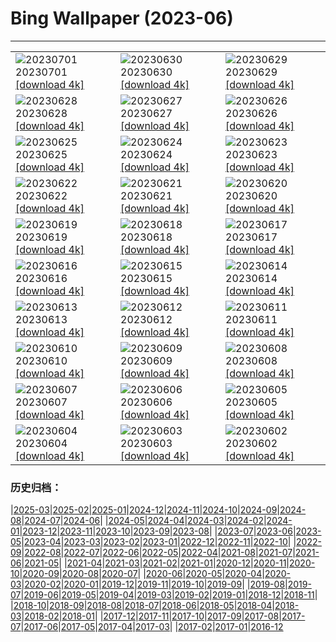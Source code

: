 # Bing Wallpaper (2023-06)
**************

<table><tr><td><img class="wallpaper" src="https://www.bing.com/th?id=OHR.RomeView_ZH-CN5882212305_1920x1080.jpg" alt="20230701"> 20230701 <a href="https://www.bing.com/th?id=OHR.RomeView_ZH-CN5882212305_UHD.jpg">[download 4k]</a></td><td><img class="wallpaper" src="https://www.bing.com/th?id=OHR.ClamBears_ZH-CN5686721500_1920x1080.jpg" alt="20230630"> 20230630 <a href="https://www.bing.com/th?id=OHR.ClamBears_ZH-CN5686721500_UHD.jpg">[download 4k]</a></td><td><img class="wallpaper" src="https://www.bing.com/th?id=OHR.BanyakIslands_ZH-CN6620304821_1920x1080.jpg" alt="20230629"> 20230629 <a href="https://www.bing.com/th?id=OHR.BanyakIslands_ZH-CN6620304821_UHD.jpg">[download 4k]</a></td></tr><tr><td><img class="wallpaper" src="https://www.bing.com/th?id=OHR.ItalyCinqueTerre_ZH-CN6495965228_1920x1080.jpg" alt="20230628"> 20230628 <a href="https://www.bing.com/th?id=OHR.ItalyCinqueTerre_ZH-CN6495965228_UHD.jpg">[download 4k]</a></td><td><img class="wallpaper" src="https://www.bing.com/th?id=OHR.SedonaSunset_ZH-CN6289462383_1920x1080.jpg" alt="20230627"> 20230627 <a href="https://www.bing.com/th?id=OHR.SedonaSunset_ZH-CN6289462383_UHD.jpg">[download 4k]</a></td><td><img class="wallpaper" src="https://www.bing.com/th?id=OHR.VillandryGarden_ZH-CN6140359139_1920x1080.jpg" alt="20230626"> 20230626 <a href="https://www.bing.com/th?id=OHR.VillandryGarden_ZH-CN6140359139_UHD.jpg">[download 4k]</a></td></tr><tr><td><img class="wallpaper" src="https://www.bing.com/th?id=OHR.PetraTreasury_ZH-CN6007151900_1920x1080.jpg" alt="20230625"> 20230625 <a href="https://www.bing.com/th?id=OHR.PetraTreasury_ZH-CN6007151900_UHD.jpg">[download 4k]</a></td><td><img class="wallpaper" src="https://www.bing.com/th?id=OHR.NhaTrang_ZH-CN5834700560_1920x1080.jpg" alt="20230624"> 20230624 <a href="https://www.bing.com/th?id=OHR.NhaTrang_ZH-CN5834700560_UHD.jpg">[download 4k]</a></td><td><img class="wallpaper" src="https://www.bing.com/th?id=OHR.PollinatorMonarch_ZH-CN5556988827_1920x1080.jpg" alt="20230623"> 20230623 <a href="https://www.bing.com/th?id=OHR.PollinatorMonarch_ZH-CN5556988827_UHD.jpg">[download 4k]</a></td></tr><tr><td><img class="wallpaper" src="https://www.bing.com/th?id=OHR.DragonBoatFestival2023_ZH-CN5255671687_1920x1080.jpg" alt="20230622"> 20230622 <a href="https://www.bing.com/th?id=OHR.DragonBoatFestival2023_ZH-CN5255671687_UHD.jpg">[download 4k]</a></td><td><img class="wallpaper" src="https://www.bing.com/th?id=OHR.SummerSolstice2023_ZH-CN5038619036_1920x1080.jpg" alt="20230621"> 20230621 <a href="https://www.bing.com/th?id=OHR.SummerSolstice2023_ZH-CN5038619036_UHD.jpg">[download 4k]</a></td><td><img class="wallpaper" src="https://www.bing.com/th?id=OHR.EagleTree_ZH-CN7775102951_1920x1080.jpg" alt="20230620"> 20230620 <a href="https://www.bing.com/th?id=OHR.EagleTree_ZH-CN7775102951_UHD.jpg">[download 4k]</a></td></tr><tr><td><img class="wallpaper" src="https://www.bing.com/th?id=OHR.Fawn_ZH-CN2172152960_1920x1080.jpg" alt="20230619"> 20230619 <a href="https://www.bing.com/th?id=OHR.Fawn_ZH-CN2172152960_UHD.jpg">[download 4k]</a></td><td><img class="wallpaper" src="https://www.bing.com/th?id=OHR.TernFather_ZH-CN1860589914_1920x1080.jpg" alt="20230618"> 20230618 <a href="https://www.bing.com/th?id=OHR.TernFather_ZH-CN1860589914_UHD.jpg">[download 4k]</a></td><td><img class="wallpaper" src="https://www.bing.com/th?id=OHR.SurfSanDiego_ZH-CN1485510748_1920x1080.jpg" alt="20230617"> 20230617 <a href="https://www.bing.com/th?id=OHR.SurfSanDiego_ZH-CN1485510748_UHD.jpg">[download 4k]</a></td></tr><tr><td><img class="wallpaper" src="https://www.bing.com/th?id=OHR.HawksbillTurtle_ZH-CN0562063994_1920x1080.jpg" alt="20230616"> 20230616 <a href="https://www.bing.com/th?id=OHR.HawksbillTurtle_ZH-CN0562063994_UHD.jpg">[download 4k]</a></td><td><img class="wallpaper" src="https://www.bing.com/th?id=OHR.SmokyFireflies_ZH-CN3840923626_1920x1080.jpg" alt="20230615"> 20230615 <a href="https://www.bing.com/th?id=OHR.SmokyFireflies_ZH-CN3840923626_UHD.jpg">[download 4k]</a></td><td><img class="wallpaper" src="https://www.bing.com/th?id=OHR.PassauSunsetJune_ZH-CN7563956674_1920x1080.jpg" alt="20230614"> 20230614 <a href="https://www.bing.com/th?id=OHR.PassauSunsetJune_ZH-CN7563956674_UHD.jpg">[download 4k]</a></td></tr><tr><td><img class="wallpaper" src="https://www.bing.com/th?id=OHR.OkefenokeeSwamp_ZH-CN3640203783_1920x1080.jpg" alt="20230613"> 20230613 <a href="https://www.bing.com/th?id=OHR.OkefenokeeSwamp_ZH-CN3640203783_UHD.jpg">[download 4k]</a></td><td><img class="wallpaper" src="https://www.bing.com/th?id=OHR.BigBendAnniv_ZH-CN3445097868_1920x1080.jpg" alt="20230612"> 20230612 <a href="https://www.bing.com/th?id=OHR.BigBendAnniv_ZH-CN3445097868_UHD.jpg">[download 4k]</a></td><td><img class="wallpaper" src="https://www.bing.com/th?id=OHR.GoliathHeron_ZH-CN2413747227_1920x1080.jpg" alt="20230611"> 20230611 <a href="https://www.bing.com/th?id=OHR.GoliathHeron_ZH-CN2413747227_UHD.jpg">[download 4k]</a></td></tr><tr><td><img class="wallpaper" src="https://www.bing.com/th?id=OHR.PortugalDay_ZH-CN2939429166_1920x1080.jpg" alt="20230610"> 20230610 <a href="https://www.bing.com/th?id=OHR.PortugalDay_ZH-CN2939429166_UHD.jpg">[download 4k]</a></td><td><img class="wallpaper" src="https://www.bing.com/th?id=OHR.BalloonsTurkey_ZH-CN2791109350_1920x1080.jpg" alt="20230609"> 20230609 <a href="https://www.bing.com/th?id=OHR.BalloonsTurkey_ZH-CN2791109350_UHD.jpg">[download 4k]</a></td><td><img class="wallpaper" src="https://www.bing.com/th?id=OHR.PlayfulHumpback_ZH-CN2241016258_1920x1080.jpg" alt="20230608"> 20230608 <a href="https://www.bing.com/th?id=OHR.PlayfulHumpback_ZH-CN2241016258_UHD.jpg">[download 4k]</a></td></tr><tr><td><img class="wallpaper" src="https://www.bing.com/th?id=OHR.ChacoCulture_ZH-CN2098865361_1920x1080.jpg" alt="20230607"> 20230607 <a href="https://www.bing.com/th?id=OHR.ChacoCulture_ZH-CN2098865361_UHD.jpg">[download 4k]</a></td><td><img class="wallpaper" src="https://www.bing.com/th?id=OHR.CliffsEtretat_ZH-CN1961838068_1920x1080.jpg" alt="20230606"> 20230606 <a href="https://www.bing.com/th?id=OHR.CliffsEtretat_ZH-CN1961838068_UHD.jpg">[download 4k]</a></td><td><img class="wallpaper" src="https://www.bing.com/th?id=OHR.WaterfallsSunwaptaValley_ZH-CN1804229850_1920x1080.jpg" alt="20230605"> 20230605 <a href="https://www.bing.com/th?id=OHR.WaterfallsSunwaptaValley_ZH-CN1804229850_UHD.jpg">[download 4k]</a></td></tr><tr><td><img class="wallpaper" src="https://www.bing.com/th?id=OHR.MauiBeach_ZH-CN1435658101_1920x1080.jpg" alt="20230604"> 20230604 <a href="https://www.bing.com/th?id=OHR.MauiBeach_ZH-CN1435658101_UHD.jpg">[download 4k]</a></td><td><img class="wallpaper" src="https://www.bing.com/th?id=OHR.SouthKaibabTrail_ZH-CN1186135534_1920x1080.jpg" alt="20230603"> 20230603 <a href="https://www.bing.com/th?id=OHR.SouthKaibabTrail_ZH-CN1186135534_UHD.jpg">[download 4k]</a></td><td><img class="wallpaper" src="https://www.bing.com/th?id=OHR.GemsbokNamibia_ZH-CN0963988839_1920x1080.jpg" alt="20230602"> 20230602 <a href="https://www.bing.com/th?id=OHR.GemsbokNamibia_ZH-CN0963988839_UHD.jpg">[download 4k]</a></td></tr></table>

### 历史归档：

|[2025-03](/../2025-03/2025-03.md)|[2025-02](/../2025-02/2025-02.md)|[2025-01](/../2025-01/2025-01.md)|[2024-12](/../2024-12/2024-12.md)|[2024-11](/../2024-11/2024-11.md)|[2024-10](/../2024-10/2024-10.md)|[2024-09](/../2024-09/2024-09.md)|[2024-08](/../2024-08/2024-08.md)|[2024-07](/../2024-07/2024-07.md)|[2024-06](/../2024-06/2024-06.md)|
|[2024-05](/../2024-05/2024-05.md)|[2024-04](/../2024-04/2024-04.md)|[2024-03](/../2024-03/2024-03.md)|[2024-02](/../2024-02/2024-02.md)|[2024-01](/../2024-01/2024-01.md)|[2023-12](/../2023-12/2023-12.md)|[2023-11](/../2023-11/2023-11.md)|[2023-10](/../2023-10/2023-10.md)|[2023-09](/../2023-09/2023-09.md)|[2023-08](/../2023-08/2023-08.md)|
|[2023-07](/../2023-07/2023-07.md)|[2023-06](/2023-06.md)|[2023-05](/../2023-05/2023-05.md)|[2023-04](/../2023-04/2023-04.md)|[2023-03](/../2023-03/2023-03.md)|[2023-02](/../2023-02/2023-02.md)|[2023-01](/../2023-01/2023-01.md)|[2022-12](/../2022-12/2022-12.md)|[2022-11](/../2022-11/2022-11.md)|[2022-10](/../2022-10/2022-10.md)|
|[2022-09](/../2022-09/2022-09.md)|[2022-08](/../2022-08/2022-08.md)|[2022-07](/../2022-07/2022-07.md)|[2022-06](/../2022-06/2022-06.md)|[2022-05](/../2022-05/2022-05.md)|[2022-04](/../2022-04/2022-04.md)|[2021-08](/../2021-08/2021-08.md)|[2021-07](/../2021-07/2021-07.md)|[2021-06](/../2021-06/2021-06.md)|[2021-05](/../2021-05/2021-05.md)|
|[2021-04](/../2021-04/2021-04.md)|[2021-03](/../2021-03/2021-03.md)|[2021-02](/../2021-02/2021-02.md)|[2021-01](/../2021-01/2021-01.md)|[2020-12](/../2020-12/2020-12.md)|[2020-11](/../2020-11/2020-11.md)|[2020-10](/../2020-10/2020-10.md)|[2020-09](/../2020-09/2020-09.md)|[2020-08](/../2020-08/2020-08.md)|[2020-07](/../2020-07/2020-07.md)|
|[2020-06](/../2020-06/2020-06.md)|[2020-05](/../2020-05/2020-05.md)|[2020-04](/../2020-04/2020-04.md)|[2020-03](/../2020-03/2020-03.md)|[2020-02](/../2020-02/2020-02.md)|[2020-01](/../2020-01/2020-01.md)|[2019-12](/../2019-12/2019-12.md)|[2019-11](/../2019-11/2019-11.md)|[2019-10](/../2019-10/2019-10.md)|[2019-09](/../2019-09/2019-09.md)|
|[2019-08](/../2019-08/2019-08.md)|[2019-07](/../2019-07/2019-07.md)|[2019-06](/../2019-06/2019-06.md)|[2019-05](/../2019-05/2019-05.md)|[2019-04](/../2019-04/2019-04.md)|[2019-03](/../2019-03/2019-03.md)|[2019-02](/../2019-02/2019-02.md)|[2019-01](/../2019-01/2019-01.md)|[2018-12](/../2018-12/2018-12.md)|[2018-11](/../2018-11/2018-11.md)|
|[2018-10](/../2018-10/2018-10.md)|[2018-09](/../2018-09/2018-09.md)|[2018-08](/../2018-08/2018-08.md)|[2018-07](/../2018-07/2018-07.md)|[2018-06](/../2018-06/2018-06.md)|[2018-05](/../2018-05/2018-05.md)|[2018-04](/../2018-04/2018-04.md)|[2018-03](/../2018-03/2018-03.md)|[2018-02](/../2018-02/2018-02.md)|[2018-01](/../2018-01/2018-01.md)|
|[2017-12](/../2017-12/2017-12.md)|[2017-11](/../2017-11/2017-11.md)|[2017-10](/../2017-10/2017-10.md)|[2017-09](/../2017-09/2017-09.md)|[2017-08](/../2017-08/2017-08.md)|[2017-07](/../2017-07/2017-07.md)|[2017-06](/../2017-06/2017-06.md)|[2017-05](/../2017-05/2017-05.md)|[2017-04](/../2017-04/2017-04.md)|[2017-03](/../2017-03/2017-03.md)|
|[2017-02](/../2017-02/2017-02.md)|[2017-01](/../2017-01/2017-01.md)|[2016-12](/../2016-12/2016-12.md)